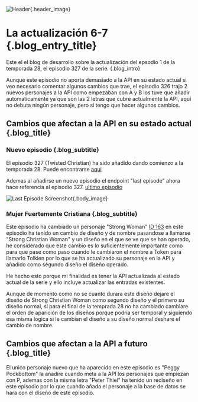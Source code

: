 ![Header](/blog/images/6_7_Episode_ES.webp){.header_image}
# La actualización 6-7 {.blog_entry_title}

Este el el blog de desarrollo sobre la actualización del epsodio 1 de la temporada 28, el episodio 327 de la serie.
{.blog_intro}

Aunque este episodio no aporta demasiado a la API en su estado actual si veo necesario comentar algunos cambios que trae, el episodio 326 trajo 2 nuevos personajes a la API como empezaban con A y B los tuve que añadir automaticamente ya que son las 2 letras que cubre actualmente la API, aqui no debuta ningún personaje, pero si tengo que hacer algunos cambios.

## Cambios que afectan a la API en su estado actual {.blog_title}

### Nuevo episodio {.blog_subtitle}

El episodio 327 (Twisted Christian) ha sido añadido dando comienzo a la temporada 28. Puede encontrarse [aqui](/api/episodes/327)

Ademas al añadirse un nuevo episodio el endpoint "last episode" ahora hace referencia al episodio 327. [ultimo episodio](/api/lastepisode)

![Last Episode Screenshot](/blog/images/Last_Episode_327.webp){.body_image}

### Mujer Fuertemente Cristiana {.blog_subtitle}

Este episodio ha cambiado un personaje "Strong Woman" [ID 163](/api/characters/163) en este episodio ha tenido un cambio de diseño y de nombre pasandose a llamarse "Strong Christian Woman" y un diseño en el que se ve que se han operado, he considerado que este cambio es lo suficientemente importante como para que pase como paso cuando le cambiaron el nombre a Token para llamarlo Tolkien por lo que se ha actualizado su personaje en la API y añadido como segundo diseño el diseño operado.

He hecho esto porque mi finalidad es tener la API actualizada al estado actual de la serie y ello incluye actualizar las entradas existentes.

Aunque de momento como no se cuanto durara este diseño dejare el diseño de Strong Christian Woman como segundo diseño y el primero su diseño normal, si para el final de la temprada 28 no ha cambiado cambiare el orden de aparición de los diseños porque podria ser temporal y siguiendo esa misma logica si le cambian el diseño a su diseño normal deshare el cambio de nombre.

## Cambios que afectan a la API a futuro {.blog_title}

El unico personaje nuevo que ha aparecido en este episodio es "Peggy Pockbottom" la añadire cuando meta a la API los personajes que empiezan con P, ademas con la misma letra "Peter Thiel" ha tenido un rediseño en este episodio por lo que cuando añada el personaje a la base de datos se hara con el diseño de este episodio.